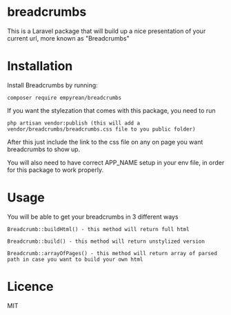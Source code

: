 # breadcrumbs

This is a Laravel package that will build up a nice presentation of your current url, more known as "Breadcrumbs"

# Installation

Install Breadcrumbs by running:
```
composer require empyrean/breadcrumbs
```
If you want the stylezation that comes with this package, you need to run
```
php artisan vendor:publish (this will add a vendor/breadcrumbs/breadcrumbs.css file to you public folder)
```
After this just include the link to the css file on any on page you want breadcrumbs to show up.

You will also need to have correct APP_NAME setup in your env file, in order for this package to work properly.
# Usage
You will be able to get your breadcrumbs in 3 different ways
```
Breadcrumb::buildHtml() - this method will return full html 

Breadcrumb::build() - this method will return unstylized version

Breadcrumb::arrayOfPages() - this method will return array of parsed path in case you want to build your own html
```
# Licence

MIT
